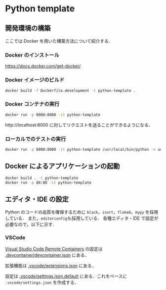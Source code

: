 # Python template

## 開発環境の構築

ここでは Docker を用いた構築方法について紹介する．

### Docker のインストール

https://docs.docker.com/get-docker/

### Docker イメージのビルド

```bash
docker build -f Dockerfile.development -t python-template .
```

### Docker コンテナの実行

```bash
docker run -p 8000:8000 -it python-template
```

http://localhost:8000 に対してリクエストを送ることができるようになる．

### ローカルでのテストの実行

```bash
docker run -p 8000:8000 -it python-template /usr/local/bin/python -m unittest discover
```

## Docker によるアプリケーションの起動

```bash
docker build . -t python-template
docker run -p 80:80 -it python-template
```

## エディタ・IDE の設定

Python のコードの品質を確保するために `black`，`isort`，`flake8`，`mypy` を採用している．
また，`editorconfig`も採用している．
各種エディタ・IDE で設定が必要なので，以下に示す．

### VSCode

[Visual Studio Code Remote Containers](https://code.visualstudio.com/docs/remote/containers) の設定は [.devcontainer/devcontainer.json](.devcontainer/devcontainer.json) にある．

拡張機能は [.vscode/extensions.json](.vscode/extensions.json) にある．

設定は [.vscode/settings.json.default](.vscode/settings.json.default) にある．これをベースに `.vscode/settings.json` を作成する．
